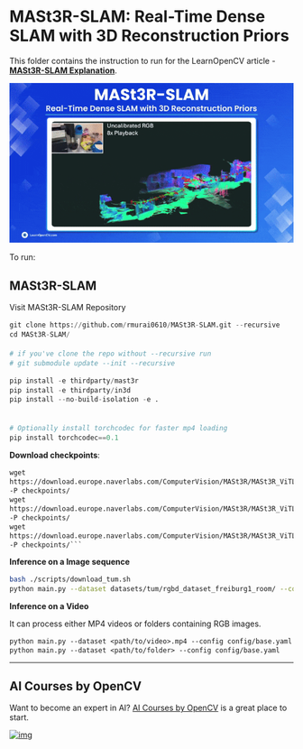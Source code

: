 # MASt3R-SLAM: Real-Time Dense SLAM with 3D Reconstruction Priors

This folder contains the instruction to run for the LearnOpenCV article  - **[MASt3R-SLAM Explanation](https://learnopencv.com/mast3r-slam-realtime-dense-slam-explained/)**.

<img src="readme_images/feature.gif">

To run:

## **MASt3R-SLAM**

Visit MASt3R-SLAM Repository 

```python
git clone https://github.com/rmurai0610/MASt3R-SLAM.git --recursive
cd MASt3R-SLAM/

# if you've clone the repo without --recursive run
# git submodule update --init --recursive
```

```python
pip install -e thirdparty/mast3r
pip install -e thirdparty/in3d
pip install --no-build-isolation -e .
 

# Optionally install torchcodec for faster mp4 loading
pip install torchcodec==0.1
```

**Download checkpoints**:

```mkdir -p checkpoints/
wget https://download.europe.naverlabs.com/ComputerVision/MASt3R/MASt3R_ViTLarge_BaseDecoder_512_catmlpdpt_metric.pth -P checkpoints/
wget https://download.europe.naverlabs.com/ComputerVision/MASt3R/MASt3R_ViTLarge_BaseDecoder_512_catmlpdpt_metric_retrieval_trainingfree.pth -P checkpoints/
wget https://download.europe.naverlabs.com/ComputerVision/MASt3R/MASt3R_ViTLarge_BaseDecoder_512_catmlpdpt_metric_retrieval_codebook.pkl -P checkpoints/```
```

**Inference on a Image sequence**

````bash ./scripts/download_tum.sh
bash ./scripts/download_tum.sh
python main.py --dataset datasets/tum/rgbd_dataset_freiburg1_room/ --config config/calib.yaml	
````

**Inference on a Video**

It can process either MP4 videos or folders containing RGB images.

```
python main.py --dataset <path/to/video>.mp4 --config config/base.yaml
python main.py --dataset <path/to/folder> --config config/base.yaml
```

---

## AI Courses by OpenCV

Want to become an expert in AI? [AI Courses by OpenCV](https://opencv.org/courses/) is a great place to start.

[![img](https://learnopencv.com/wp-content/uploads/2023/01/AI-Courses-By-OpenCV-Github.png)](https://opencv.org/courses/)